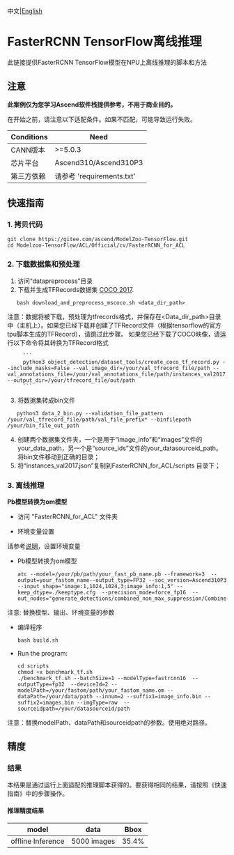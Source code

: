 中文|[English](README_EN.md)

# FasterRCNN TensorFlow离线推理

此链接提供FasterRCNN TensorFlow模型在NPU上离线推理的脚本和方法

## 注意
**此案例仅为您学习Ascend软件栈提供参考，不用于商业目的。**

在开始之前，请注意以下适配条件。如果不匹配，可能导致运行失败。

| Conditions | Need |
| --- | --- |
| CANN版本 | >=5.0.3 |
| 芯片平台| Ascend310/Ascend310P3 |
| 第三方依赖| 请参考 'requirements.txt' |

## 快速指南

### 1. 拷贝代码

```shell
git clone https://gitee.com/ascend/ModelZoo-TensorFlow.git
cd Modelzoo-TensorFlow/ACL/Official/cv/FasterRCNN_for_ACL
```

### 2. 下载数据集和预处理

1. 访问“datapreprocess”目录
2. 下载并生成TFRecords数据集 [COCO 2017](http://cocodataset.org/#download).

```
   bash download_and_preprocess_mscoco.sh <data_dir_path>
```
   注意：数据将被下载，预处理为tfrecords格式，并保存在<Data_dir_path>目录中（主机上）。如果您已经下载并创建了TFRecord文件（根据tensorflow的官方tpu脚本生成的TFRecord），请跳过此步骤。 
         如果您已经下载了COCO映像，请运行以下命令将其转换为TFRecord格式

         ```
         python3 object_detection/dataset_tools/create_coco_tf_record.py --include_masks=False --val_image_dir=/your/val_tfrecord_file/path --val_annotations_file=/your/val_annotations_file/path/instances_val2017.json --output_dir=/your/tfrecord_file/out/path
         ```
    
3. 将数据集转成bin文件
```
   python3 data_2_bin.py --validation_file_pattern /your/val_tfrecord_file/path/val_file_prefix* --binfilepath /your/bin_file_out_path 
```
4. 创建两个数据集文件夹，一个是用于“image_info”和“images”文件的your_data_path，另一个是“source_ids”文件的your_datasourceid_path。将bin文件移动到正确的目录；
5. 将“instances_val2017.json”复制到FasterRCNN_for_ACL/scripts 目录下；
 
### 3. 离线推理

**Pb模型转换为om模型**
- 访问 "FasterRCNN_for_ACL" 文件夹

- 环境变量设置

 请参考[说明](https://gitee.com/ascend/ModelZoo-TensorFlow/wikis/02.%E7%A6%BB%E7%BA%BF%E6%8E%A8%E7%90%86%E6%A1%88%E4%BE%8B/Ascend%E5%B9%B3%E5%8F%B0%E6%8E%A8%E7%90%86%E7%8E%AF%E5%A2%83%E5%8F%98%E9%87%8F%E8%AE%BE%E7%BD%AE?sort_id=6458719)，设置环境变量

- Pb模型转换为om模型

  ```
  atc --model=/your/pb/path/your_fast_pb_name.pb --framework=3  --output=your_fastom_name--output_type=FP32 --soc_version=Ascend310P3 --input_shape="image:1,1024,1024,3;image_info:1,5" --keep_dtype=./keeptype.cfg  --precision_mode=force_fp16  --out_nodes="generate_detections/combined_non_max_suppression/CombinedNonMaxSuppression:3;generate_detections/denormalize_box/concat:0;generate_detections/add:0;generate_detections/combined_non_max_suppression/CombinedNonMaxSuppression:1"
  ```
注意: 替换模型、输出、环境变量的参数

- 编译程序

  ```
  bash build.sh
  ```

- Run the program:

  ```
  cd scripts
  chmod +x benchmark_tf.sh
  ./benchmark_tf.sh --batchSize=1 --modelType=fastrcnn16  --outputType=fp32  --deviceId=2 --modelPath=/your/fastom/path/your_fastom_name.om --dataPath=/your/data/path --innum=2 --suffix1=image_info.bin --suffix2=images.bin --imgType=raw  --sourceidpath=/your/datasourceid/path
  ```
注意：替换modelPath、dataPath和sourceidpath的参数。使用绝对路径。



## 精度

### 结果

本结果是通过运行上面适配的推理脚本获得的。要获得相同的结果，请按照《快速指南》中的步骤操作。

#### 推理精度结果

|       model       | **data**    |      Bbox      |
| :---------------: | :-------:   | :------------: |
| offline Inference | 5000 images |      35.4%     |
